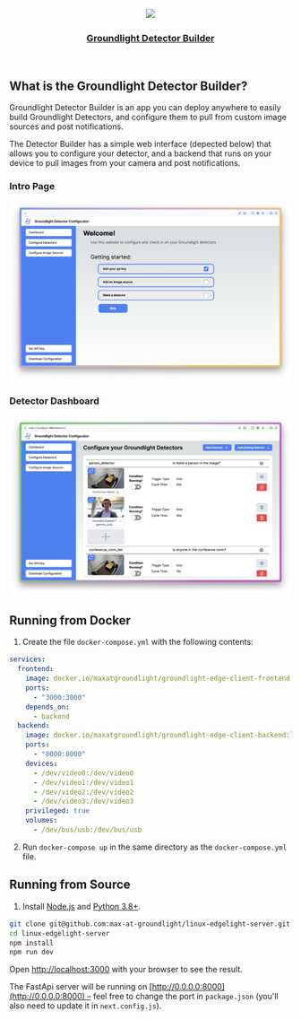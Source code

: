 <p align="center">
  <a href="https://nextjs-fastapi-starter.vercel.app/">
    <img src="https://avatars.githubusercontent.com/u/118213576?s=200&v=4" height="96">
    <h3 align="center">Groundlight Detector Builder</h3>
  </a>
</p>

<br/>

## What is the Groundlight Detector Builder?

Groundlight Detector Builder is an app you can deploy anywhere to easily build Groundlight Detectors, and configure them to pull from custom image sources and post notifications.

The Detector Builder has a simple web interface (depected below) that allows you to configure your detector, and a backend that runs on your device to pull images from your camera and post notifications.

### Intro Page

![Intro Page](./images/Groundlight-Docker-Frontpage.png)

### Detector Dashboard

![Detector Dashboard](./images/Groundlight-Detector-Dashboard.png)

## Running from Docker

1. Create the file `docker-compose.yml` with the following contents:

```yaml
services:
  frontend:
    image: docker.io/maxatgroundlight/groundlight-edge-client-frontend:latest
    ports:
      - "3000:3000"
    depends_on:
      - backend
  backend:
    image: docker.io/maxatgroundlight/groundlight-edge-client-backend:latest
    ports:
      - "8000:8000"
    devices:
      - /dev/video0:/dev/video0
      - /dev/video1:/dev/video1
      - /dev/video2:/dev/video2
      - /dev/video3:/dev/video3
    privileged: true
    volumes:
      - /dev/bus/usb:/dev/bus/usb
```

2. Run `docker-compose up` in the same directory as the `docker-compose.yml` file.

## Running from Source

1. Install [Node.js](https://nodejs.org/en/download/) and [Python 3.8+](https://www.python.org/downloads/).

```bash
git clone git@github.com:max-at-groundlight/linux-edgelight-server.git
cd linux-edgelight-server
npm install
npm run dev
```

Open [http://localhost:3000](http://localhost:3000) with your browser to see the result.

The FastApi server will be running on [http://0.0.0.0:8000](http://0.0.0.0:8000) – feel free to change the port in `package.json` (you'll also need to update it in `next.config.js`).

